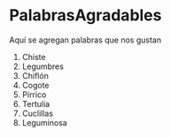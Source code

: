 # PalabrasAgradables
Aquí se agregan palabras que nos gustan

1. Chiste
2. Legumbres
3. Chiflón
4. Cogote
5. Pírrico
6. Tertulia
7. Cuclillas
8. Leguminosa

